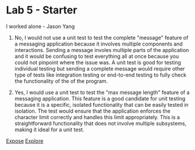 # Lab 5 - Starter
I worked alone - Jason Yang 

1. No, I would not use a unit test to test the complete "message" feature of a messaging application because it involves multiple components and interactions. Sending a message involes multiple parts of the application and it would be confusing to test everything all at once because you could not pinpoint where the issue was. A unit test is good for testing individual testing but sending a complete message would require other type of tests like integration testing or end-to-end testing to fully check the functionality of the of the program. 

2. Yes, I would use a unit test to test the "max message length" feature of a messaging application. This feature is a good candidate for unit testing because it is a specific, isolated functionality that can be easily tested in isolation. The test would ensure that the application enforces the character limit correctly and handles this limit appropriately. This is a straightforward functionality that does not involve multiple subsystems, making it ideal for a unit test.

[Expose](https://jasonnyang.github.io/Lab5_Starter/expose.html)
[Explore](https://jasonnyang.github.io/Lab5_Starter/explore.html)

